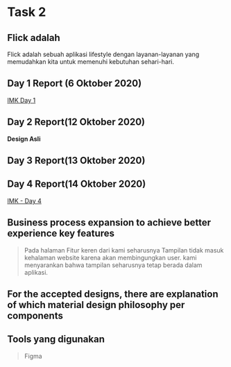 # Task 2
## Flick adalah 
Flick adalah sebuah aplikasi lifestyle dengan layanan-layanan yang memudahkan kita untuk memenuhi kebutuhan sehari-hari.

## Day 1 Report (6 Oktober 2020)
[IMK Day 1](https://youtu.be/v1pScGoJL4E)

## Day 2 Report(12 Oktober 2020)

**Design Asli**

## Day 3 Report(13 Oktober 2020)

## Day 4 Report(14 Oktober 2020)
[IMK - Day 4](https://youtu.be/1lK126OtSyA)

## Business process expansion to achieve better experience key features
>Pada halaman Fitur keren dari kami seharusnya Tampilan tidak masuk kehalaman website karena akan membingungkan user. kami menyarankan 
bahwa tampilan seharusnya tetap berada dalam aplikasi.

## For the accepted designs, there are explanation of which material design philosophy per components

## Tools yang digunakan
>Figma
